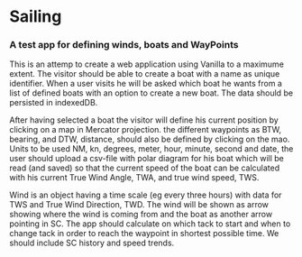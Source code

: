 # Sailing

### A test app for defining winds, boats and WayPoints

This is an attemp to create a web application using Vanilla to a maximume extent. The visitor should be able to create a boat with a name as unique identifier. When a user visits he will be asked which boat he wants from a list of defined boats with an option to create a new boat. The data should be persisted in indexedDB. 

After having selected a boat the visitor will define his current position by clicking on a map in Mercator projection. the different waypoints as BTW, bearing, and DTW, distance, should also be defined by clicking on the mao. Units to be used NM, kn, degrees, meter, hour, minute, second and date, the user should upload a csv-file with polar diagram for his boat which will be read (and saved) so that the current speed of the boat can be calculated with his current True Wind Angle, TWA, and true wind speed, TWS. 

Wind is an object having a time scale (eg every three hours) with data for TWS and True Wind Direction, TWD. The wind will be shown as arrow showing where the wind is coming from and the boat as another arrow pointing in SC. The app should calculate on which tack to start and when to change tack in order to reach the waypoint in shortest possible time. We should include SC history and speed trends.

